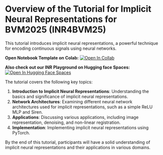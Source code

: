 # Overview of the Tutorial for Implicit Neural Representations for BVM2025 (INR4BVM25)

This tutorial introduces implicit neural representations, a powerful technique for encoding continuous signals using neural networks.

**Open Notebook Template on Colab:** [![Open In Collab](https://colab.research.google.com/assets/colab-badge.svg)](https://colab.research.google.com/github/ziadhemidi/INR4BVM25/blob/main/INR_turorial_template.ipynb)

**Also check out our INR Playground on Hugging face Spaces:** [![Open In Hugging Face Spaces](https://img.shields.io/static/v1.svg?logo=huggingface&label=Hugging%20Face%20Spaces&message=Open%20In%20Hugging%20Face%20Spaces&color=lightgrey)](https://huggingface.co/spaces/ziadhemidi/INR_playground)

The tutorial covers the following key topics:

1. **Introduction to Implicit Neural Representations**: Understanding the basics and significance of implicit neural representations.
2. **Network Architectures**: Examining different neural network architectures used for implicit representations, such as a simple ReLU MLP and Siren.
3. **Applications**: Discussing various applications, including image representation, denoising, and non-linear registration.
4. **Implementation**: Implementing implicit neural representations using PyTorch.

By the end of this tutorial, participants will have a solid understanding of implicit neural representations and their applications in various domains.
